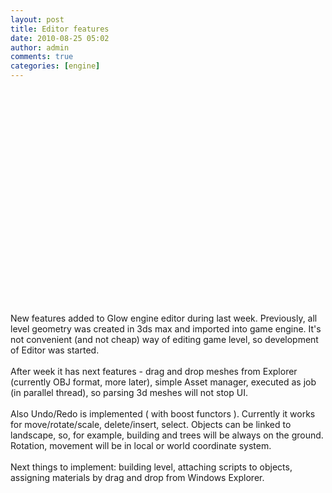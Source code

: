 ```yaml
---
layout: post
title: Editor features
date: 2010-08-25 05:02
author: admin
comments: true
categories: [engine]
---
```

<div class="videoWrapper"><object width="425" height="344"><param name="movie" value="//www.youtube.com/v/N9XsXwIe9mQ?fs=1&amp;hl=en_US"><param name="allowFullScreen" value="true"><param name="allowscriptaccess" value="always"><embed src="//www.youtube.com/v/N9XsXwIe9mQ?fs=1&amp;hl=en_US" type="application/x-shockwave-flash" allowscriptaccess="always" allowfullscreen="true" width="425" height="344"></embed></object></div>

New features added to Glow engine editor during last  week. Previously, all level geometry was created in 3ds max and imported into game engine. It's not convenient (and not cheap) way of editing game level, so development of  Editor was started.<br /><br />After week it has next features - drag and drop meshes from Explorer (currently OBJ format, more later), simple Asset manager, executed as job (in parallel thread), so parsing 3d meshes will not stop UI.<br /><br />Also Undo/Redo is implemented ( with boost functors ). Currently it works for move/rotate/scale, delete/insert, select. Objects can be linked to landscape, so, for example, building and trees will be always on the ground. Rotation, movement will be in local or world coordinate system.<br /><br />Next things to implement: building level, attaching scripts to objects, assigning materials by drag and drop from Windows Explorer.
